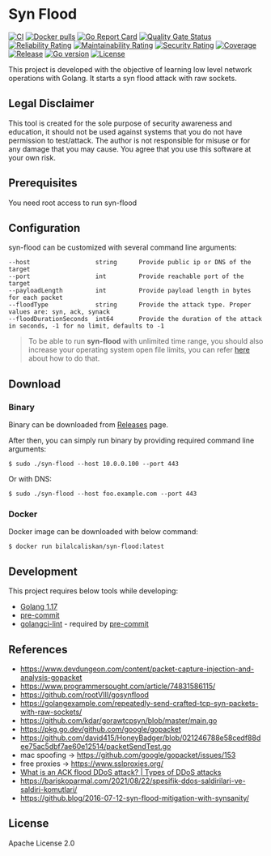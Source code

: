 # Syn Flood

[![CI](https://github.com/bilalcaliskan/syn-flood/workflows/CI/badge.svg?event=push)](https://github.com/bilalcaliskan/syn-flood/actions?query=workflow%3ACI)
[![Docker pulls](https://img.shields.io/docker/pulls/bilalcaliskan/syn-flood)](https://hub.docker.com/r/bilalcaliskan/syn-flood/)
[![Go Report Card](https://goreportcard.com/badge/github.com/bilalcaliskan/syn-flood)](https://goreportcard.com/report/github.com/bilalcaliskan/syn-flood)
[![Quality Gate Status](https://sonarcloud.io/api/project_badges/measure?project=bilalcaliskan_syn-flood&metric=alert_status)](https://sonarcloud.io/summary/new_code?id=bilalcaliskan_syn-flood)
[![Reliability Rating](https://sonarcloud.io/api/project_badges/measure?project=bilalcaliskan_syn-flood&metric=reliability_rating)](https://sonarcloud.io/summary/new_code?id=bilalcaliskan_syn-flood)
[![Maintainability Rating](https://sonarcloud.io/api/project_badges/measure?project=bilalcaliskan_syn-flood&metric=sqale_rating)](https://sonarcloud.io/summary/new_code?id=bilalcaliskan_syn-flood)
[![Security Rating](https://sonarcloud.io/api/project_badges/measure?project=bilalcaliskan_syn-flood&metric=security_rating)](https://sonarcloud.io/summary/new_code?id=bilalcaliskan_syn-flood)
[![Coverage](https://sonarcloud.io/api/project_badges/measure?project=bilalcaliskan_syn-flood&metric=coverage)](https://sonarcloud.io/summary/new_code?id=bilalcaliskan_syn-flood)
[![Release](https://img.shields.io/github/release/bilalcaliskan/syn-flood.svg)](https://github.com/bilalcaliskan/syn-flood/releases/latest)
[![Go version](https://img.shields.io/github/go-mod/go-version/bilalcaliskan/syn-flood)](https://github.com/bilalcaliskan/syn-flood)
[![License](https://img.shields.io/badge/License-Apache%202.0-blue.svg)](https://opensource.org/licenses/Apache-2.0)

This project is developed with the objective of learning low level network operations with Golang. It starts a syn flood attack
with raw sockets.

## Legal Disclaimer
This tool is created for the sole purpose of security awareness and education, it should not be used against systems 
that you do not have permission to test/attack. The author is not responsible for misuse or for any damage that you 
may cause. You agree that you use this software at your own risk.

## Prerequisites
You need root access to run syn-flood

## Configuration
syn-flood can be customized with several command line arguments:
```
--host                  string      Provide public ip or DNS of the target
--port                  int         Provide reachable port of the target
--payloadLength         int         Provide payload length in bytes for each packet
--floodType             string      Provide the attack type. Proper values are: syn, ack, synack
--floodDurationSeconds  int64       Provide the duration of the attack in seconds, -1 for no limit, defaults to -1
```

> To be able to run **syn-flood** with unlimited time range, you should also increase your operating system open file
> limits, you can refer [here](https://www.tecmint.com/increase-set-open-file-limits-in-linux/) about how to do that.

## Download
### Binary
Binary can be downloaded from [Releases](https://github.com/bilalcaliskan/syn-flood/releases) page.

After then, you can simply run binary by providing required command line arguments:
```shell
$ sudo ./syn-flood --host 10.0.0.100 --port 443
```

Or with DNS:
```shell
$ sudo ./syn-flood --host foo.example.com --port 443
```

### Docker
Docker image can be downloaded with below command:
```shell
$ docker run bilalcaliskan/syn-flood:latest
```

## Development
This project requires below tools while developing:
- [Golang 1.17](https://golang.org/doc/go1.17)
- [pre-commit](https://pre-commit.com/)
- [golangci-lint](https://golangci-lint.run/usage/install/) - required by [pre-commit](https://pre-commit.com/)

## References
- https://www.devdungeon.com/content/packet-capture-injection-and-analysis-gopacket
- https://www.programmersought.com/article/74831586115/
- https://github.com/rootVIII/gosynflood
- https://golangexample.com/repeatedly-send-crafted-tcp-syn-packets-with-raw-sockets/
- https://github.com/kdar/gorawtcpsyn/blob/master/main.go
- https://pkg.go.dev/github.com/google/gopacket
- https://github.com/david415/HoneyBadger/blob/021246788e58cedf88dee75ac5dbf7ae60e12514/packetSendTest.go
- mac spoofing -> https://github.com/google/gopacket/issues/153
- free proxies -> https://www.sslproxies.org/
- [What is an ACK flood DDoS attack? | Types of DDoS attacks](https://www.cloudflare.com/tr-tr/learning/ddos/what-is-an-ack-flood/)
- https://bariskoparmal.com/2021/08/22/spesifik-ddos-saldirilari-ve-saldiri-komutlari/
- https://github.blog/2016-07-12-syn-flood-mitigation-with-synsanity/

## License
Apache License 2.0
